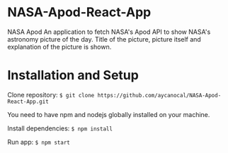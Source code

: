 # NASA-Apod-React-App

NASA Apod
An application to fetch NASA's Apod API to show NASA's astronomy picture of the day.
Title of the picture, picture itself and explanation of the picture is shown.

# Installation and Setup

Clone repository:
```$ git clone https://github.com/aycanocal/NASA-Apod-React-App.git```

You need to have npm and nodejs globally installed on your machine.

Install dependencies:
```$ npm install```

Run app:
```$ npm start```
